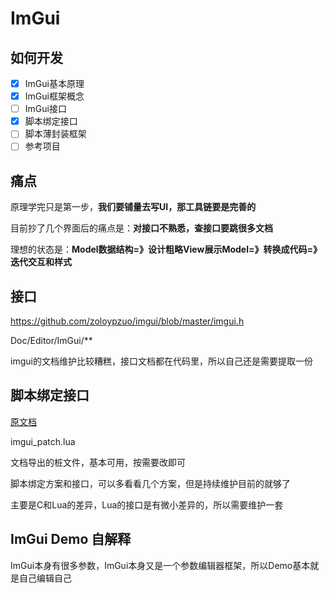 # ImGui

## 如何开发

* [x] ImGui基本原理
* [x] ImGui框架概念
* [ ] ImGui接口
* [x] 脚本绑定接口
* [ ] 脚本薄封装框架
* [ ] 参考项目

## 痛点

原理学完只是第一步，**我们要铺量去写UI，那工具链要是完善的**

目前抄了几个界面后的痛点是：**对接口不熟悉，查接口要跳很多文档**

理想的状态是：**Model数据结构=》设计粗略View展示Model=》转换成代码=》迭代交互和样式**

## 接口

https://github.com/zoloypzuo/imgui/blob/master/imgui.h

Doc/Editor/ImGui/**

imgui的文档维护比较糟糕，接口文档都在代码里，所以自己还是需要提取一份

## 脚本绑定接口

[原文档](https://github.com/MSeys/sol2_ImGui_Bindings)

imgui_patch.lua

文档导出的桩文件，基本可用，按需要改即可

脚本绑定方案和接口，可以多看看几个方案，但是持续维护目前的就够了

主要是C和Lua的差异，Lua的接口是有微小差异的，所以需要维护一套

## ImGui Demo 自解释

ImGui本身有很多参数，ImGui本身又是一个参数编辑器框架，所以Demo基本就是自己编辑自己

